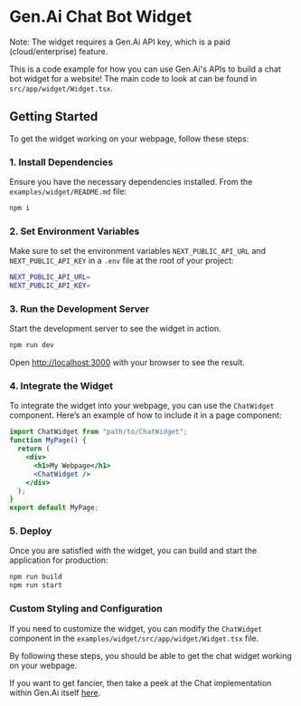 # Gen.Ai Chat Bot Widget

Note: The widget requires a Gen.Ai API key, which is a paid (cloud/enterprise) feature.

This is a code example for how you can use Gen.Ai's APIs to build a chat bot widget for a website! The main code to look at can be found in `src/app/widget/Widget.tsx`.

## Getting Started

To get the widget working on your webpage, follow these steps:

### 1. Install Dependencies

Ensure you have the necessary dependencies installed. From the `examples/widget/README.md` file:

```bash
npm i
```

### 2. Set Environment Variables

Make sure to set the environment variables `NEXT_PUBLIC_API_URL` and `NEXT_PUBLIC_API_KEY` in a `.env` file at the root of your project:

```bash
NEXT_PUBLIC_API_URL=
NEXT_PUBLIC_API_KEY=
```

### 3. Run the Development Server

Start the development server to see the widget in action.

```bash
npm run dev
```

Open [http://localhost:3000](http://localhost:3000) with your browser to see the result.

### 4. Integrate the Widget

To integrate the widget into your webpage, you can use the `ChatWidget` component. Here’s an example of how to include it in a page component:

```jsx
import ChatWidget from "path/to/ChatWidget";
function MyPage() {
  return (
    <div>
      <h1>My Webpage</h1>
      <ChatWidget />
    </div>
  );
}
export default MyPage;
```

### 5. Deploy

Once you are satisfied with the widget, you can build and start the application for production:

```bash
npm run build
npm run start
```

### Custom Styling and Configuration

If you need to customize the widget, you can modify the `ChatWidget` component in the `examples/widget/src/app/widget/Widget.tsx` file.

By following these steps, you should be able to get the chat widget working on your webpage.

If you want to get fancier, then take a peek at the Chat implementation within Gen.Ai itself [here](https://github.com/onyx-dot-app/onyx/blob/main/web/src/app/chat/ChatPage.tsx#L82).

